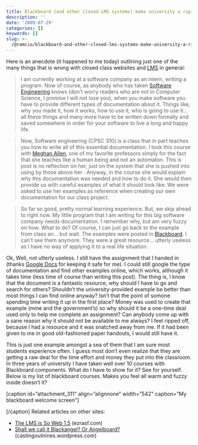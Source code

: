 ```yaml
---
title: Blackboard (and other closed LMS systems) make university a rip-off
description: ''
date: '2009-07-29'
categories: []
keywords: []
slug: >-
  /@ramcio/blackboard-and-other-closed-lms-systems-make-university-a-rip-off-ffe0b9e8a8c6
---
```


Here is an anecdote (it happened to me today) outlining just one of the many things that is wrong with closed class websites and [LMS](http://en.wikipedia.org/wiki/Learning_management_system "Learning management system") in general:

> I am currently working at a software company as an intern, writing a program. Now of course, as anybody who has taken [Software Engineering](http://en.wikipedia.org/wiki/Software_engineering "Software engineering") knows (don’t worry readers who are not in Computer Science, I promise I will not lose you), when you make software you have to provide different types of documentation about it. Things like, why you made it, how it works, how to use it, who is going to use it… all these things and many more have to be written down formally and saved somewhere in order for your software to live a long and happy life.

> Now, Software engineering (CPSC 310) is a class that in part teaches you how to write all of this essential documentation. I took this course with [Meghan Allen](http://www.cs.ubc.ca/people/profile.jsp?id=meghana), one of my favorite professors simply for the fact that she teaches like a human being and not an automaton. This is post is no reflection on her, just on the system that she is pushed into using by those above her . Anyway, in the course she would explain why this documentation was needed and how to do it. She would then provide us with careful examples of what it should look like. We were asked to use her examples as reference when creating our own documentation for our class project.

> So far so good, pretty normal learning experience. But, we skip ahead to right now. My little program that I am writing for this big software company needs documentation. I remember why, but am very fuzzy on how. What to do? Of course, I can just go back to the example from class an… but wait. The examples were posted in [Blackboard](http://en.wikipedia.org/wiki/Blackboard_Inc. "Blackboard Inc."). I can’t see them anymore. They were a great resource… utterly useless as I have no way of applying it to a real life situation.

Ok, Well, not utterly useless. I still have the assignment that I handed in (thanks [Google Docs](http://docs.google.com "Google Docs") for keeping it safe for me). I could still google the type of documentation and find other examples online, which works, although it takes time (less time of course than writing this post). The thing is, I know that the document is a fantastic resource, why should I have to go and search for others? Shouldn’t the university-provided example be better than most things I can find online anyway? Isn’t that the point of somone spending time writing it up in the first place? Money was used to create that example (mine and the government’s) so why should it be a one-time deal used only to help me complete an assignment? Can anybody come up with a sane reason why it should not be available to me always? I feel ripped off, because I had a resource and it was snatched away from me. If it had been given to me in good old-fashioned paper handouts, I would still have it.

This is just one example amongst a sea of them that I am sure most students experience often. I guess most don’t even realize that they are getting a raw deal for the time effort and money they put into the classroom. In three years of university I have taken well over 10 courses with Blackboard components. What do I have to show for it? See for yourself. Below is my list of blackboard courses. Makes you feel all warm and fuzzy inside doesn’t it?

\[caption id=”attachment\_311" align=”alignnone” width=”542" caption=”My blackboard welcome screen”\]

\[/caption\]
Related articles on other sites:

*   [The LMS is So Web 1.5](http://www.ezrasf.com/wplog/2009/05/13/the-lms-is-so-web-15/) (ezrasf.com)
*   [Shall we call it Blackangel? Or Angelboard?](http://castingoutnines.wordpress.com/2009/05/09/shall-we-call-it-blackangel-or-angelboard/) (castingoutnines.wordpress.com)